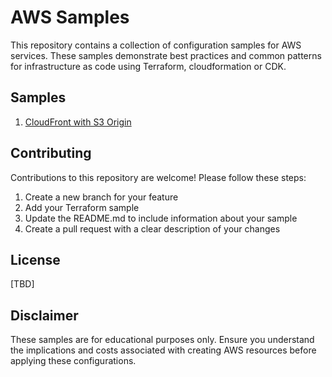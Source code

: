 # AWS Samples

This repository contains a collection of configuration samples for AWS services. These samples demonstrate best practices and common patterns for infrastructure as code using Terraform, cloudformation or CDK.

## Samples

1. [CloudFront with S3 Origin](./cloudfront-with-s3-origin)


## Contributing

Contributions to this repository are welcome! Please follow these steps:

1. Create a new branch for your feature
2. Add your Terraform sample
3. Update the README.md to include information about your sample
4. Create a pull request with a clear description of your changes

## License

[TBD]

## Disclaimer

These samples are for educational purposes only. Ensure you understand the implications and costs associated with creating AWS resources before applying these configurations.

